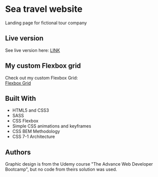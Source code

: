# Sea travel website 
Landing page for fictional tour company  

## Live version
See live version here: 
[LINK](https://skona27.github.io/sea-travel/index.html)    

## My custom Flexbox grid
Check out my custom Flexbox Grid:   
[Flexbox Grid](hhttps://skona27.github.io/sea-travel/grid.html) 


## Built With

* HTML5 and CSS3  
* SASS  
* CSS Flexbox  
* Simple CSS animations and keyframes  
* CSS BEM Methodology  
* CSS 7-1 Architecture    


## Authors

Graphic design is from the Udemy course "The Advance Web Developer Bootcamp", but no code from theirs solution was used. 


